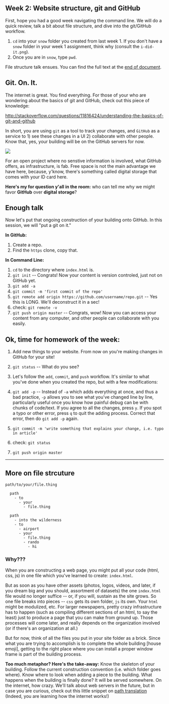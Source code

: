 ## Week 2: Website structure, git and GitHub

First, hope you had a good week navigating the command line. We will do a quick review, talk a bit about file structure, and dive into the git/GitHub workflow.

1. `cd` into your `snow` folder you created from last week 1. If you don't have a `snow` folder in your week 1 assignment, think why (consult the `i-did-it.png`).
2. Once you are in `snow`, type `pwd`.

File structure talk ensues. You can find the full text at the [end of document](https://gist.github.com/jueyang/740f4fd3d57ecfdbde39#more-on-file-strcuture).

## Git. On. It.

The internet is great. You find everything. For those of your who are wondering about the basics of git and GitHub, check out this piece of knowledge:

http://stackoverflow.com/questions/11816424/understanding-the-basics-of-git-and-github

In short, you are using `git` as a tool to track your changes, and `GitHub` as a service to 1) see these changes in a UI 2) collaborate with other people. Know that, yes, your building will be on the GitHub servers for now.

![](http://i.giphy.com/x4O0fjpQfoBZS.gif)

For an open project where no senstive information is involved, what GitHub offers, as infrastructure, is fab. Free space is not the main advantage we have here, because, y'know, there's something called digital storage that comes with your ID card here. 

**Here's my for question y'all in the room:** who can tell me why we might favor **GitHub** over **digital storage**?

## Enough talk

Now let's put that ongoing construction of your building onto GitHub. In this session, we will "put a git on it."

**In GitHub:**

1. Create a repo.
2. Find the `https` clone, copy that.

**In Command Line:**

1. `cd` to the directory where `index.html` is.
2. `git init` -- Congrats! Now your content is version controled, just not on GitHub yet.
3. `git add -a`
4. `git commit -m 'first commit of the repo'`
5. `git remote add origin https://github.com/username/repo.git` -- Yes this is LONG. We'll deconstruct it in a sec!
6. check: `git remote -v`
7. `git push origin master` -- Congrats, wow! Now you can access your content from any computer, and other people can collaborate with you easily.

## Ok, time for homework of the week:

1. Add new things to your website. From now on you're making changes in GitHub for your site!
2. `git status` -- What do you see?
3. Let's follow the `add`, `commit`, and `push` workflow. It's similar to what you've done when you created the repo, but with a few modifications:

  1. `git add -p` -- Instead of `-a` which adds everything at once, and thus a bad practice, `-p` allows you to see what you've changed line by line, particularly useful once you know how painful debug can be with chunks of code/text. If you agree to all the changes, press `y`. If you spot a typo or other error, press `q` to quit the adding process. Correct that error, then do `git add -p` again.
  2. `git commit -m 'write something that explains your change, i.e. typo in article'`
  3. check: `git status`
  4. `git push origin master`

---

## More on file strcuture

`path/to/your/file.thing`

```
  path
    - to
      - your
        - file.thing
```

```
  path
    - into the wilderness
    - to
      - airport
      - your
        - file.thing
        - rando
          - hi
```

### Why???

When you are constructing a web page, you might put all your code (html, css, js) in one file which you've learned to create: `index.html`.

But as soon as you have other assets (photos, logos, videos, and later, if you dream big and you should, assortment of datasets) the one `index.html` file would no longer suffice -- or, if you will, sustain as the site grows. So one file breaks into pieces -- `css` gets its own folder, `js` its own. Your `html` might be modulized, etc. For larger newspapers, pretty crazy infrastructure has to happen (such as compiling different sections of an html, to say the least) just to produce a page that you can make from ground up. Those processes will come later, and really depends on the organization involved (or if there's an organization at all.)

But for now, think of all the files you put in your site folder as a brick. Since what you are trying to accomplish is to complete the whole building [house emoji], getting to the right place where you can install a proper window frame is part of the building process.

**Too much metaphor? Here's the take-away:** Know the skeleton of your building. Follow the current construction convention (i.e. which folder goes where). Know where to look when adding a piece to the building. What happens when the building is finally done? It will be served somewhere. On the internet, how crazy. We'll talk about web servers in the future, but in case you are curious, check out this little snippet on [path translation](http://en.wikipedia.org/wiki/Web_server#Path_translation) (Indeed, you are learning how the internet works!)

